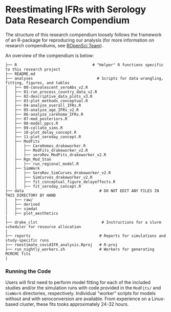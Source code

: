 # Reestimating IFRs with Serology Data Research Compendium 

The structure of this research compendium loosely follows the framework of an R-package for reproducing our analysis (for more information on research compendiums, see [ROpenSci Team](https://github.com/ropensci/rrrpkg)).  

An overview of the compendium is below: 
```
├── R                                 # "Helper" R functions specific to this research project 
├── README.md
├── analyses                            # Scripts for data wrangling, fitting, figures, and tables
│   ├── 00-convalescent_seroAbs_v2.R
│   ├── 01-run_process_country_data_v2.R
│   ├── 02-descriptive_data_plots_v3.R
│   ├── 03-plot_methods_conceptual.R
│   ├── 04-analyze_overall_IFRs.R
│   ├── 05-analyze_age_IFRs_v2.R
│   ├── 06-analyze_carehome_IFRs.R
│   ├── 07-mod_posteriors.R
│   ├── 08-model_ppcs.R
│   ├── 09-collate_sims.R
│   ├── 10-plot_delay_concept.R
│   ├── 11-plot_seroday_concept.R
│   ├── ModFits
│   │   ├── CareHomes_drakeworker.R
│   │   ├── ModFits_drakeworker_v2.R
│   │   ├── seroRev_ModFits_drakeworker_v2.R
│   ├── Rgn_Mod_Stan
│   │   ├── run_regional_model.R
│   ├── SimWork
│   │   ├── SeroRev_SimCurves_drakeworker_v2.R
│   │   ├── SimCurves_drakeworker_v2.R
│   │   ├── fit_conceptual_figure_delayeffects.R
│   │   ├── fit_seroday_concept.R
├── data                                 # DO NOT EDIT ANY FILES IN THIS DIRECTORY BY HAND
│   ├── raw/
│   ├── derived
│   ├── simdat
│   ├── plot_aesthetics
|
├── drake_clst                            # Instructions for a slurm scheduler for resource allocation
|
├── reports                              # Reports for simulations and study-specific runs                    
├── reestimate_covidIFR_analysis.Rproj   # R-proj
├── run_nightly_workers.sh               # Workers for generating MCMCMC fits
|                              
```

### Running the Code
Users will first need to perform model fitting for each of the included studies and/or the simulation runs with code provided in the `ModFits/` and `SimWork` directories, respectively. Individual "worker" scripts for models without and with seroconversion are available. From experience on a Linux-based cluster, these fits tooks approximately 24-32 hours. 

